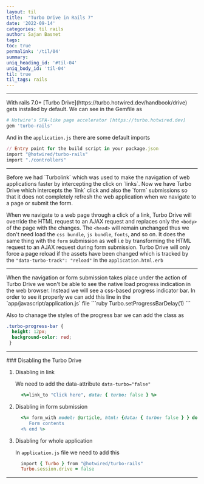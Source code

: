 ```yaml
---
layout: til
title:  "Turbo Drive in Rails 7"
date: '2022-09-14'
categories: til rails
author: Sajan Basnet
tags:
toc: true
permalink: '/til/04'
summary: 
uniq_heading_id: '#til-04'
uniq_body_id: 'til-04'
til: true
til_tags: rails
---
```


<div class="">
<hr>
With rails 7.0+ [Turbo Drive](https://turbo.hotwired.dev/handbook/drive) gets installed by default. We can see in the Gemfile as

```ruby
# Hotwire's SPA-like page accelerator [https://turbo.hotwired.dev]
gem 'turbo-rails'
```

And in the `application.js` there are some default imports
```ruby
// Entry point for the build script in your package.json
import "@hotwired/turbo-rails"
import "./controllers"
```
</div>

<div class="">
<hr>
  Before we had `Turbolink` which was used to make the navigation of web applications faster by intercepting the click on `links`. Now we have Turbo Drive which intercepts the `link` click and also the `form` submissions so that it does not completely refresh the web application when we navigate to a page or submit the form.

  When we navigate to a web page through a click of a link, Turbo Drive will override the HTML request to an AJAX request and replaces only the `<body>` of the page with the changes. The `<head>` will remain unchanged thus we don't need load the `css bundle`, `js bundle`, `fonts`, and so on. It does the same thing with the `form` submission as well i.e by transforming the HTML request to an AJAX request during form submission. Turbo Drive will only force a page reload if the assets have been changed which is tracked by the `"data-turbo-track": "reload"` in the `application.html.erb`
</div>

<div class="">
<hr>
When the navigation or form submission takes place under the action of Turbo Drive we won't be able to see the native load progress indication in the web browser. Instead we will see a css-based progress indicator bar. In order to see it properly we can add this line in the `app/javascript/application.js` file
```ruby
Turbo.setProgressBarDelay(1)
```

Also to chanage the styles of the progress bar we can add the class as
```css
.turbo-progress-bar { 
  height: 12px;
  background-color: red;
 }
```
</div>

<div class="">
<hr>
### Disabling the Turbo Drive

1. Disabling in link

   We need to add the data-attribute `data-turbo="false"`
   ```ruby
     <%=link_to "Click here", data: { turbo: false } %>
   ```
2. Disabling in form submission

   ```ruby
     <%= form_with model: @article, html: {data: { turbo: false } } do |form| %>
        Form contents
     <% end %>
   ```

3. Disabling for whole application

    In ```application.js``` file we need to add this
    ```ruby
      import { Turbo } from "@hotwired/turbo-rails"
      Turbo.session.drive = false
    ```
<hr>
</div>